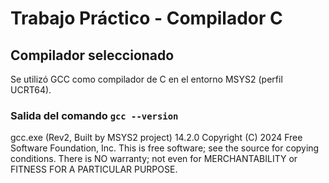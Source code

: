# Trabajo Práctico - Compilador C

## Compilador seleccionado

Se utilizó GCC como compilador de C en el entorno MSYS2 (perfil UCRT64).

### Salida del comando `gcc --version`

gcc.exe (Rev2, Built by MSYS2 project) 14.2.0
Copyright (C) 2024 Free Software Foundation, Inc.
This is free software; see the source for copying conditions.  There is NO
warranty; not even for MERCHANTABILITY or FITNESS FOR A PARTICULAR PURPOSE.
